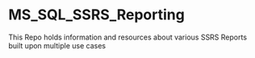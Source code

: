 # MS_SQL_SSRS_Reporting

This Repo holds information and resources about various SSRS Reports built upon multiple use cases
